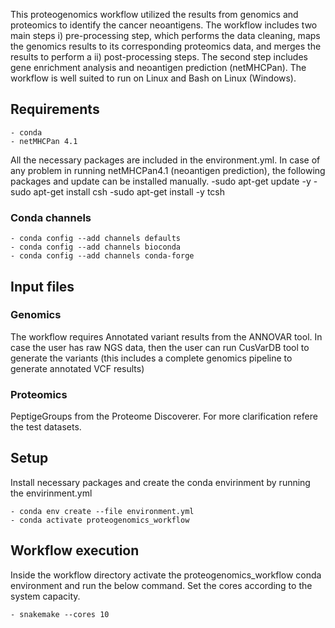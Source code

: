This proteogenomics workflow utilized the results from genomics and proteomics to identify the cancer neoantigens. The workflow includes two main steps i) pre-processing step, which performs the data cleaning, maps the genomics results to its corresponding proteomics data, and merges the results to perform a ii) post-processing steps. The second step includes gene enrichment analysis and neoantigen prediction (netMHCPan). The workflow is well suited to run on Linux and Bash on Linux (Windows).

## Requirements
	- conda
	- netMHCPan 4.1
All the necessary packages are included in the environment.yml. 
In case of any problem in running netMHCPan4.1 (neoantigen prediction), the following packages and update can be installed manually. 
	-sudo apt-get update -y
	-sudo apt-get install csh
	-sudo apt-get install -y tcsh

### Conda channels
	- conda config --add channels defaults
	- conda config --add channels bioconda
	- conda config --add channels conda-forge

## Input files
### Genomics
The workflow requires Annotated variant results from the ANNOVAR tool. In case the user has raw NGS data, then the user can run CusVarDB tool to generate the variants (this includes a complete genomics pipeline to generate annotated VCF results)

### Proteomics
PeptigeGroups from the Proteome Discoverer. For more clarification refere the test datasets. 

## Setup
Install necessary packages and create the conda envirinment by running the envirinment.yml

	- conda env create --file environment.yml
	- conda activate proteogenomics_workflow

## Workflow execution
Inside the workflow directory activate the proteogenomics_workflow conda environment and run the below command. Set the cores according to the system capacity. 

	- snakemake --cores 10


